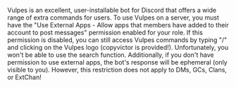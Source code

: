 Vulpes is an excellent, user-installable bot for Discord that offers a wide range of extra commands for users. To use Vulpes on a server, you must have the "Use External Apps - Allow apps that members have added to their account to post messages" permission enabled for your role. If this permission is disabled, you can still access Vulpes commands by typing "/" and clicking on the Vulpes logo (copyvictor is provided!)﻿. Unfortunately, you won't be able to use the search function. Additionally, if you don't have permission to use external apps, the bot's response will be ephemeral (only visible to you). However, this restriction does not apply to DMs, GCs, Clans, or ExtChan!
